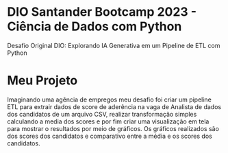# DIO Santander Bootcamp 2023 - Ciência de Dados com Python

Desafio Original DIO: Explorando IA Generativa em um Pipeline de ETL com Python

# Meu Projeto
Imaginando uma agência de empregos meu desafio foi criar um pipeline ETL para extrair dados de score de aderência na vaga de Analista de dados dos candidatos de um arquivo CSV, realizar transformação simples calculando a media dos scores e por fim criar uma visualização em tela para mostrar o resultados por meio de gráficos. Os gráficos realizados são dos scores dos candidatos e comparativo entre a média e os scores dos candidatos.

